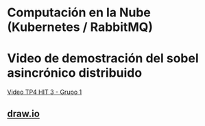 # Computación en la Nube (Kubernetes / RabbitMQ)

# Video de demostración del sobel asincrónico distribuido

[Video TP4 HIT 3 - Grupo 1](https://www.youtube.com/watch?v=JkT4b-78DTU)

## [draw.io](https://app.diagrams.net/#G1Vyh84oVufldWJn5FWIVCsCYhydlEjUd1#%7B%22pageId%22%3A%229nd7Xhr774xgJWUf5Zhs%22%7D)
